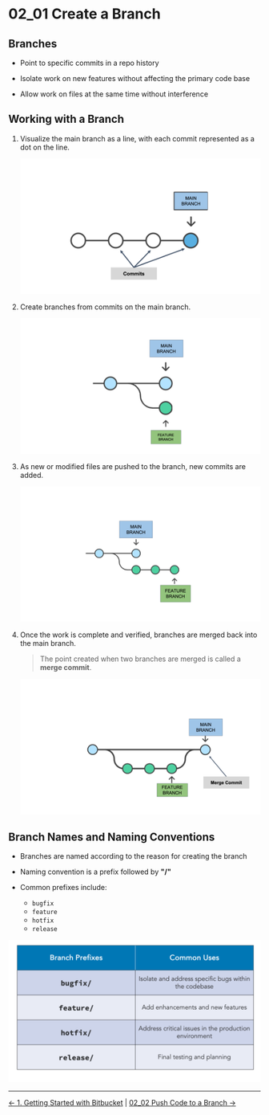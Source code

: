 # 02_01 Create a Branch

## Branches

- Point to specific commits in a repo history

- Isolate work on new features without affecting the primary code base

- Allow work on files at the same time without interference

## Working with a Branch

1. Visualize the main branch as a line, with each commit represented as a dot on the line.

    ![The main branch with commits](./images/02_01-Create-a-branch-2.png)

1. Create branches from commits on the main branch.

    ![A feature branch created from the main branch](./images/02_01-Create-a-branch-3.png)

1. As new or modified files are pushed to the branch, new commits are added.  

    ![New commits added to the feature branch](./images/02_01-Create-a-branch-4.png)

1. Once the work is complete and verified, branches are merged back into the main branch.

    > The point created when two branches are merged is called a **merge commit**.

    ![A merge commit where the feature branch is merged into the master branch](./images/02_01-Create-a-branch-5.png)

## Branch Names and Naming Conventions

- Branches are named according to the reason for creating the branch

- Naming convention is a prefix followed by **"/"**

- Common prefixes include:

  - `bugfix`
  - `feature`
  - `hotfix`
  - `release`

![Branch names and naming conventions](./images/02_01-Create-a-branch-6.png)


<!-- FooterStart -->
---
[← 1. Getting Started with Bitbucket](../../ch1_get_started/README.md) | [02_02 Push Code to a Branch →](../02_02_push_to_branch/README.md)
<!-- FooterEnd -->
